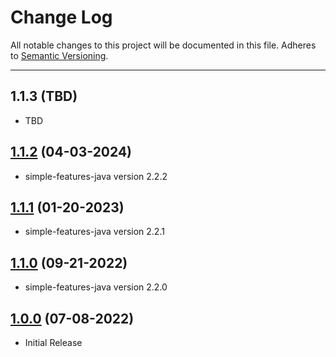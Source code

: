 # Change Log
All notable changes to this project will be documented in this file.
Adheres to [Semantic Versioning](http://semver.org/).

---

## 1.1.3 (TBD)

* TBD

## [1.1.2](https://github.com/ngageoint/grid-java/releases/tag/1.1.2) (04-03-2024)

* simple-features-java version 2.2.2

## [1.1.1](https://github.com/ngageoint/grid-java/releases/tag/1.1.1) (01-20-2023)

* simple-features-java version 2.2.1

## [1.1.0](https://github.com/ngageoint/grid-java/releases/tag/1.1.0) (09-21-2022)

* simple-features-java version 2.2.0

## [1.0.0](https://github.com/ngageoint/grid-java/releases/tag/1.0.0) (07-08-2022)

* Initial Release
